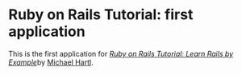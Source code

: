 # Ruby on Rails Tutorial: first application

This is the first application for [*Ruby on Rails Tutorial: Learn Rails by Example*](http://railstutorial.org/)by [Michael Hartl](http://michaelhartl.com).